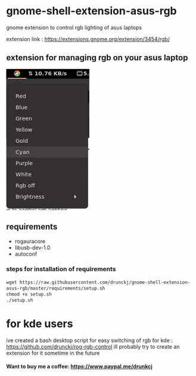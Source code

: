 # gnome-shell-extension-asus-rgb
gnome extension to control rgb lighting of asus laptops

extension link : https://extensions.gnome.org/extension/3454/rgb/

## extension for managing rgb on your asus laptop
![Screenshot](/screenshots/ss.png)

## requirements 
- rogauracore 
- libusb-dev-1.0
- autoconf
### steps for installation of requirements
```
wget https://raw.githubusercontent.com/drunckj/gnome-shell-extension-asus-rgb/master/requirements/setup.sh
chmod +x setup.sh
./setup.sh
```

# for kde users 
ive created a bash desktop script for easy switching of rgb for kde : https://github.com/drunckj/rog-rgb-control
ill probably try to create an extension for it sometime in the future

#### Want to buy me a coffee: https://www.paypal.me/drunkcj
